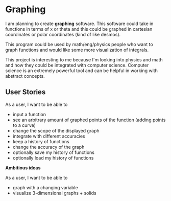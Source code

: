 # Graphing

I am planning to create **graphing** software.
This software could take in functions in terms of x 
or theta and this could be graphed in cartesian 
coordinates or polar coordinates (kind of like desmos).

This program could be used by math/eng/physics people
who want to graph functions and would like some more
visualization of integrals.

This project is interesting to me because I'm looking
into physics and math and how they could be integrated
with computer science. Computer
science is an extremely powerful tool and can
be helpful in working with abstract concepts. 






## User Stories

As a user, I want to be able to 
- input a function
- see an arbitrary amount of graphed points 
of the function (adding points to a curve)
- change the scope of the displayed graph
- integrate with different accuracies
- keep a history of functions 
- change the accuracy of the graph
- optionally save my history of functions
- optionally load my history of functions

**Ambitious ideas**

As a user, I want to be able to

- graph with a changing variable
- visualize 3-dimensional graphs + solids
